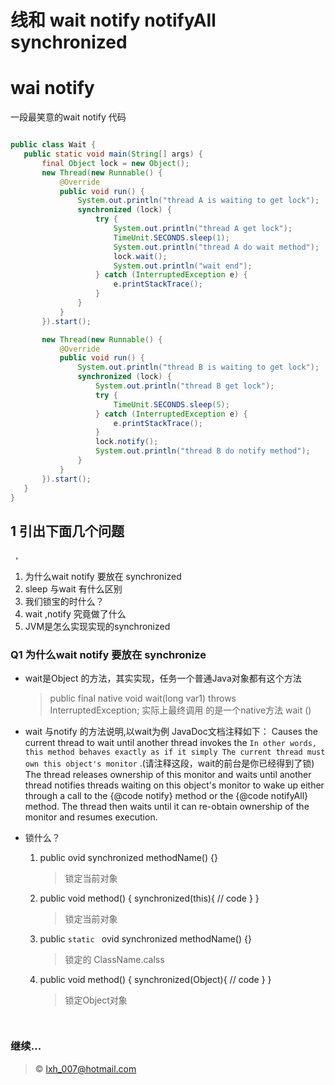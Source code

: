 线和 wait notify notifyAll  synchronized
====
# wai notify 
一段最笑意的wait notify 代码

 ~~~java
 
 public class Wait {
 	public static void main(String[] args) {
 		final Object lock = new Object();
 		new Thread(new Runnable() {
 			@Override
 			public void run() {
 				System.out.println("thread A is waiting to get lock");
 				synchronized (lock) {
 					try {
 						System.out.println("thread A get lock");
 						TimeUnit.SECONDS.sleep(1);
 						System.out.println("thread A do wait method");
 						lock.wait();
 						System.out.println("wait end");
 					} catch (InterruptedException e) {
 						e.printStackTrace();
 					}
 				}
 			}
 		}).start();
 
 		new Thread(new Runnable() {
 			@Override
 			public void run() {
 				System.out.println("thread B is waiting to get lock");
 				synchronized (lock) {
 					System.out.println("thread B get lock");
 					try {
 						TimeUnit.SECONDS.sleep(5);
 					} catch (InterruptedException e) {
 						e.printStackTrace();
 					}
 					lock.notify();
 					System.out.println("thread B do notify method");
 				}
 			}
 		}).start();
 	}
 }

 ~~~

## 1 引出下面几个问题
     ，
 1. 为什么wait notify 要放在 synchronized
 2. sleep 与wait 有什么区别
 3. 我们锁宝的时什么？
 4. wait ,notify 究竟做了什么
 5. JVM是怎么实现实现的synchronized

 
 
###  Q1 为什么wait notify 要放在 synchronize
- wait是Object 的方法，其实实现，任务一个普通Java对象都有这个方法
   > public final native void wait(long var1) throws InterruptedException;
   > 实际上最终调用 的是一个native方法 wait () 
   
-  wait 与notify 的方法说明,以wait为例 JavaDoc文档注释如下：
          Causes the current thread to wait until another thread invokes the
          `In other words, this method behaves exactly as if it simply
          The current thread must own this object's monitor` .(请注释这段，wait的前台是你已经得到了锁) 
          The thread releases ownership of this monitor and waits until another thread
          notifies threads waiting on this object's monitor to wake up
          either through a call to the {@code notify} method or the
          {@code notifyAll} method. The thread then waits until it can
          re-obtain ownership of the monitor and resumes execution.
    
- 锁什么？
  1. public ovid synchronized methodName() {}
     > 锁定当前对象
  2. public void method() {
        synchronized(this){
           // code
        }
     }
     > 锁定当前对象
     
  3. public ``static `` ovid synchronized methodName() {}
     > 锁定的 ClassName.calss 

  4.  public void method() {
         synchronized(Object){
                // code
             }
         }
      > 锁定Object对象

  `   ` 
  
  
  

### 继续...
  
  
  
  
  
  
  
  
  
  
  
  


 
 

                 
                     
 
 
                    
>&copy; lxh_007@hotmail.com
 
  
  

